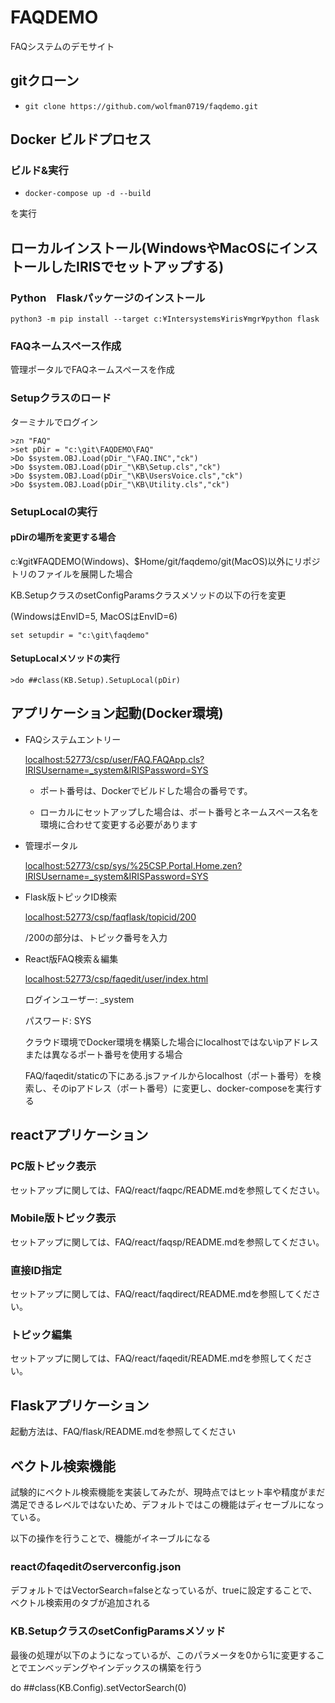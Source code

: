 # FAQDEMO

FAQシステムのデモサイト

## gitクローン

* ```git clone https://github.com/wolfman0719/faqdemo.git```

## Docker ビルドプロセス

### ビルド&実行
* ```docker-compose up -d --build```      

を実行

## ローカルインストール(WindowsやMacOSにインストールしたIRISでセットアップする)

###  Python　Flaskパッケージのインストール

```python3 -m pip install --target c:¥Intersystems¥iris¥mgr¥python flask```

### FAQネームスペース作成

管理ポータルでFAQネームスペースを作成

### Setupクラスのロード

ターミナルでログイン

```
>zn "FAQ"
>set pDir = "c:\git\FAQDEMO\FAQ"
>Do $system.OBJ.Load(pDir_"\FAQ.INC","ck")
>Do $system.OBJ.Load(pDir_"\KB\Setup.cls","ck")
>Do $system.OBJ.Load(pDir_"\KB\UsersVoice.cls","ck")
>Do $system.OBJ.Load(pDir_"\KB\Utility.cls","ck")
```

### SetupLocalの実行

#### pDirの場所を変更する場合

c:¥git¥FAQDEMO(Windows)、$Home/git/faqdemo/git(MacOS)以外にリポジトリのファイルを展開した場合

KB.SetupクラスのsetConfigParamsクラスメソッドの以下の行を変更

(WindowsはEnvID=5, MacOSはEnvID=6)

```
set setupdir = "c:\git\faqdemo"
```

#### SetupLocalメソッドの実行

```
>do ##class(KB.Setup).SetupLocal(pDir)
```

## アプリケーション起動(Docker環境)

* FAQシステムエントリー

  [localhost:52773/csp/user/FAQ.FAQApp.cls?IRISUsername=_system&IRISPassword=SYS](http://localhost:52773/csp/user/FAQ.FAQApp.cls?IRISUsername=_system&IRISPassword=SYS)

  * ポート番号は、Dockerでビルドした場合の番号です。
 
  * ローカルにセットアップした場合は、ポート番号とネームスペース名を環境に合わせて変更する必要があります


- 管理ポータル

  [localhost:52773/csp/sys/%25CSP.Portal.Home.zen?IRISUsername=_system&IRISPassword=SYS](http://localhost:52773/csp/sys/%25CSP.Portal.Home.zen?IRISUsername=_system&IRISPassword=SYS)

- Flask版トピックID検索
 
  [localhost:52773/csp/faqflask/topicid/200](http://localhost:52773/csp/faqflask/topicid/200)

  /200の部分は、トピック番号を入力

- React版FAQ検索＆編集

  [localhost:52773/csp/faqedit/user/index.html](http://localhost:52773/csp/user/faqedit/index.html)

  ログインユーザー: _system

  パスワード: SYS

  クラウド環境でDocker環境を構築した場合にlocalhostではないipアドレスまたは異なるポート番号を使用する場合

  FAQ/faqedit/staticの下にある.jsファイルからlocalhost（ポート番号）を検索し、そのipアドレス（ポート番号）に変更し、docker-composeを実行する
  

## reactアプリケーション

### PC版トピック表示

セットアップに関しては、FAQ/react/faqpc/README.mdを参照してください。

### Mobile版トピック表示

セットアップに関しては、FAQ/react/faqsp/README.mdを参照してください。

### 直接ID指定

セットアップに関しては、FAQ/react/faqdirect/README.mdを参照してください。

### トピック編集

セットアップに関しては、FAQ/react/faqedit/README.mdを参照してください。

## Flaskアプリケーション

起動方法は、FAQ/flask/README.mdを参照してください

## ベクトル検索機能

試験的にベクトル検索機能を実装してみたが、現時点ではヒット率や精度がまだ満足できるレベルではないため、デフォルトではこの機能はディセーブルになっている。

以下の操作を行うことで、機能がイネーブルになる

### reactのfaqeditのserverconfig.json

デフォルトではVectorSearch=falseとなっているが、trueに設定することで、ベクトル検索用のタブが追加される

### KB.SetupクラスのsetConfigParamsメソッド

最後の処理が以下のようになっているが、このパラメータを0から1に変更することでエンベッデングやインデックスの構築を行う

do ##class(KB.Config).setVectorSearch(0)
